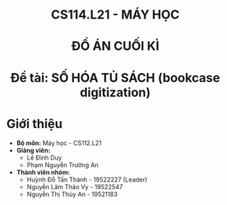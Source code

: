 <h1 align="center"><b>CS114.L21 - MÁY HỌC</b></h1>
<h1 align="center"><b>ĐỒ ÁN CUỐI KÌ</b></h1>
<h1 align="center"><b>Đề tài: SỐ HÓA TỦ SÁCH (bookcase digitization)</b></h1>

# **Giới thiệu**
* **Bộ môn:** Máy học - CS112.L21
* **Giảng viên:**
  * Lê Đình Duy
  * Phạm Nguyễn Trường An
* **Thành viên nhóm:**
  * Huỳnh Đỗ Tấn Thành - 19522227 (Leader)
  * Nguyễn Lâm Thảo Vy - 19522547
  * Nguyễn Thị Thúy An - 19521183

